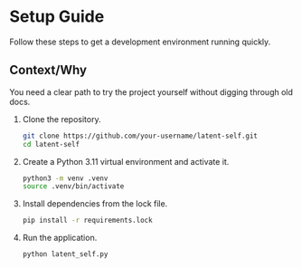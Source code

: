# Setup Guide

Follow these steps to get a development environment running quickly.

## Context/Why

You need a clear path to try the project yourself without digging through old docs.

1. Clone the repository.
   ```bash
   git clone https://github.com/your-username/latent-self.git
   cd latent-self
   ```
2. Create a Python 3.11 virtual environment and activate it.
   ```bash
   python3 -m venv .venv
   source .venv/bin/activate
   ```
3. Install dependencies from the lock file.
   ```bash
   pip install -r requirements.lock
   ```
4. Run the application.
   ```bash
   python latent_self.py
   ```
